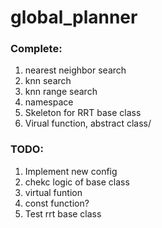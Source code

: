 # global_planner

### Complete:
1. nearest neighbor search
2. knn search
3. knn range search
4. namespace
5. Skeleton for RRT base class
6. Virual function, abstract class/

### TODO:
1. Implement new config
2. chekc logic of base class
3. virtual funtion
4. const function?
5. Test rrt base class

